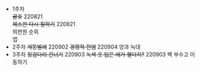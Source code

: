 - 1주차  
    ~~괄호~~ 220821  
    ~~체스판 다시 칠하기~~ 220821  
    외판원 순회  
    앱  
- 2주차
    ~~개똥벌레~~ 220902
    ~~경쟁적 전염~~ 220904
    양과 늑대
- 3주차
    ~~징검다리 건너기~~ 220903
    ~~녹색 옷 입은 애가 젤다지?~~ 220903
    벽 부수고 이동하기

